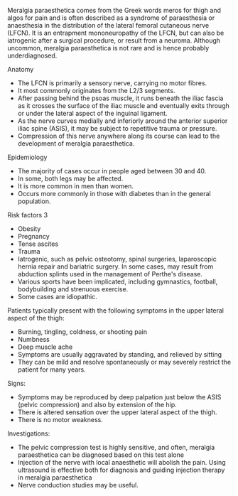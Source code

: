 Meralgia paraesthetica comes from the Greek words meros for thigh and algos for pain and is often described as a syndrome of paraesthesia or anaesthesia in the distribution of the lateral femoral cutaneous nerve (LFCN). It is an entrapment mononeuropathy of the LFCN, but can also be iatrogenic after a surgical procedure, or result from a neuroma. Although uncommon, meralgia paraesthetica is not rare and is hence probably underdiagnosed.  
  
Anatomy  
* The LFCN is primarily a sensory nerve, carrying no motor fibres.
* It most commonly originates from the L2/3 segments.
* After passing behind the psoas muscle, it runs beneath the iliac fascia as it crosses the surface of the iliac muscle and eventually exits through or under the lateral aspect of the inguinal ligament.
* As the nerve curves medially and inferiorly around the anterior superior iliac spine (ASIS), it may be subject to repetitive trauma or pressure.
* Compression of this nerve anywhere along its course can lead to the development of meralgia paraesthetica.

  
Epidemiology  
* The majority of cases occur in people aged between 30 and 40\.
* In some, both legs may be affected.
* It is more common in men than women.
* Occurs more commonly in those with diabetes than in the general population.

  
Risk factors 3  
* Obesity
* Pregnancy
* Tense ascites
* Trauma
* Iatrogenic, such as pelvic osteotomy, spinal surgeries, laparoscopic hernia repair and bariatric surgery. In some cases, may result from abduction splints used in the management of Perthe's disease.
* Various sports have been implicated, including gymnastics, football, bodybuilding and strenuous exercise.
* Some cases are idiopathic.

  
Patients typically present with the following symptoms in the upper lateral aspect of the thigh:   
* Burning, tingling, coldness, or shooting pain
* Numbness
* Deep muscle ache
* Symptoms are usually aggravated by standing, and relieved by sitting
* They can be mild and resolve spontaneously or may severely restrict the patient for many years.

  
Signs:  
* Symptoms may be reproduced by deep palpation just below the ASIS (pelvic compression) and also by extension of the hip.
* There is altered sensation over the upper lateral aspect of the thigh.
* There is no motor weakness.

  
Investigations:  
* The pelvic compression test is highly sensitive, and often, meralgia paraesthetica can be diagnosed based on this test alone
* Injection of the nerve with local anaesthetic will abolish the pain. Using ultrasound is effective both for diagnosis and guiding injection therapy in meralgia paraesthetica
* Nerve conduction studies may be useful.
